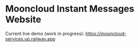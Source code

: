 # Mooncloud Instant Messages Website
Current live demo (work in progress): https://mooncloud-services.up.railway.app
